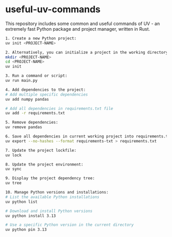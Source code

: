 # useful-uv-commands
This repository includes some common and useful commands of UV - an extremely fast Python package and project manager, written in Rust.

```bash
1. Create a new Python project:
uv init <PROJECT-NAME>

2. Alternatively, you can initialize a project in the working directory:
mkdir <PROJECT-NAME>
cd <PROJECT-NAME>
uv init

3. Run a command or script:
uv run main.py

4. Add dependencies to the project:
# Add multiple specific dependencies
uv add numpy pandas

# Add all dependencies in requirements.txt file
uv add -r requirements.txt

5. Remove dependencies:
uv remove pandas

6. Save all dependencies in current working project into requirements.txt:
uv export --no-hashes --format requirements-txt > requirements.txt

7. Update the project lockfile:
uv lock

8. Update the project environment:
uv sync

9. Display the project dependency tree:
uv tree

10. Manage Python versions and installations:
# List the available Python installations
uv python list

# Download and install Python versions
uv python install 3.13

# Use a specific Python version in the current directory
uv python pin 3.13
```